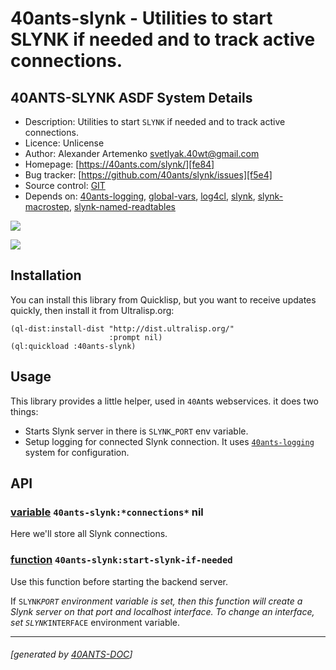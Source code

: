 <a id="x-2840ANTS-SLYNK-DOCS-2FINDEX-3A-40README-2040ANTS-DOC-2FLOCATIVES-3ASECTION-29"></a>

# 40ants-slynk - Utilities to start SLYNK if needed and to track active connections.

<a id="40-ants-slynk-asdf-system-details"></a>

## 40ANTS-SLYNK ASDF System Details

* Description: Utilities to start `SLYNK` if needed and to track active connections.
* Licence: Unlicense
* Author: Alexander Artemenko <svetlyak.40wt@gmail.com>
* Homepage: [https://40ants.com/slynk/][fe84]
* Bug tracker: [https://github.com/40ants/slynk/issues][f5e4]
* Source control: [GIT][1ed5]
* Depends on: [40ants-logging][422a], [global-vars][07be], [log4cl][7f8b], [slynk][b440], [slynk-macrostep][e044], [slynk-named-readtables][433f]

[![](https://github-actions.40ants.com/40ants/slynk/matrix.svg?only=ci.run-tests)][e83d]

![](http://quickdocs.org/badge/40ants-slynk.svg)

<a id="x-2840ANTS-SLYNK-DOCS-2FINDEX-3A-3A-40INSTALLATION-2040ANTS-DOC-2FLOCATIVES-3ASECTION-29"></a>

## Installation

You can install this library from Quicklisp, but you want to receive updates quickly, then install it from Ultralisp.org:

```
(ql-dist:install-dist "http://dist.ultralisp.org/"
                      :prompt nil)
(ql:quickload :40ants-slynk)
```
<a id="x-2840ANTS-SLYNK-DOCS-2FINDEX-3A-3A-40USAGE-2040ANTS-DOC-2FLOCATIVES-3ASECTION-29"></a>

## Usage

This library provides a little helper, used in `40A`nts webservices.
it does two things:

* Starts Slynk server in there is `SLYNK`_`PORT` env variable.
* Setup logging for connected Slynk connection. It uses [`40ants-logging`][970f] system for configuration.

<a id="x-2840ANTS-SLYNK-DOCS-2FINDEX-3A-3A-40API-2040ANTS-DOC-2FLOCATIVES-3ASECTION-29"></a>

## API

<a id="x-2840ANTS-SLYNK-3A-2ACONNECTIONS-2A-20-28VARIABLE-29-29"></a>

### [variable](9cbd) `40ants-slynk:*connections*` nil

Here we'll store all Slynk connections.

<a id="x-2840ANTS-SLYNK-3ASTART-SLYNK-IF-NEEDED-20FUNCTION-29"></a>

### [function](0e2b) `40ants-slynk:start-slynk-if-needed`

Use this function before starting the backend server.

If `SLYNK`_`PORT` environment variable is set, then this function
will create a Slynk server on that port and localhost interface.
To change an interface, set `SLYNK`_`INTERFACE` environment variable.


[970f]: https://40ants.com/logging/#x-28-23A-28-2814-29-20BASE-CHAR-20-2E-20-2240ants-logging-22-29-20ASDF-2FSYSTEM-3ASYSTEM-29
[fe84]: https://40ants.com/slynk/
[1ed5]: https://github.com/40ants/slynk
[e83d]: https://github.com/40ants/slynk/actions
[9cbd]: https://github.com/40ants/slynk/blob/856ea1acdfba75e0c8523c7426f6aa4a354e199f/src/core.lisp#L23
[0e2b]: https://github.com/40ants/slynk/blob/856ea1acdfba75e0c8523c7426f6aa4a354e199f/src/core.lisp#L63
[f5e4]: https://github.com/40ants/slynk/issues
[422a]: https://quickdocs.org/40ants-logging
[07be]: https://quickdocs.org/global-vars
[7f8b]: https://quickdocs.org/log4cl
[b440]: https://quickdocs.org/slynk
[e044]: https://quickdocs.org/slynk-macrostep
[433f]: https://quickdocs.org/slynk-named-readtables

* * *
###### [generated by [40ANTS-DOC](https://40ants.com/doc/)]
